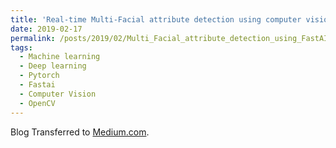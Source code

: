```yaml
---
title: 'Real-time Multi-Facial attribute detection using computer vision and deep learning with FastAI and OpenCV'
date: 2019-02-17
permalink: /posts/2019/02/Multi_Facial_attribute_detection_using_FastAI_and_OpenCV/
tags:
  - Machine learning
  - Deep learning
  - Pytorch
  - Fastai
  - Computer Vision
  - OpenCV
---
```


Blog Transferred to [Medium.com](https://medium.com/@aayushmnit/real-time-multi-facial-attribute-detection-using-transfer-learning-and-haar-cascades-with-fastai-47ff59e36df0).